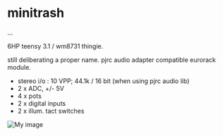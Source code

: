 # minitrash
...



6HP teensy 3.1 / wm8731 thingie.

still deliberating a proper name. pjrc audio adapter compatible eurorack module.

- stereo i/o  : 10 VPP; 44.1k / 16 bit (when using pjrc audio lib)
- 2 x ADC, +/- 5V
- 4 x pots
- 2 x digital inputs
- 2 x illum. tact switches


![My image](https://farm8.staticflickr.com/7615/17264546385_cec048eaee_z.jpg)
